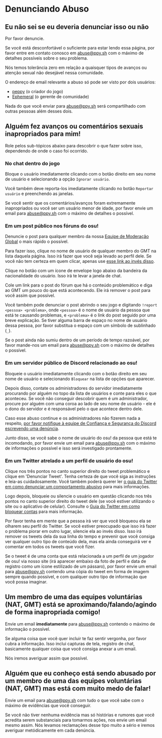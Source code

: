 # Denunciando Abuso

## Eu não sei se eu deveria denunciar isso ou não

Por favor denuncie.

Se você está desconfortável o suficiente para estar lendo essa página, por favor entre em contato conosco em [abuse@ppy.sh](mailto:abuse@ppy.sh) com o máximo de detalhes possíveis sobre o seu problema.

Nós temos tolerância zero em relação a quaisquer tipos de avanços ou atenção sexual não desejável nessa comunidade.

O endereço de email relevante a abuso só pode ser visto por dois usuários:

- [peppy](https://osu.ppy.sh/users/2) (o criador do jogo)
- [Ephemeral](https://osu.ppy.sh/users/102335) (o gerente de comunidade)

Nada do que você enviar para [abuse@ppy.sh](mailto:abuse@ppy.sh) será compartilhado com outras pessoas além desses dois.

## Alguém fez avanços ou comentários sexuais inapropriados para mim!

Role pelos sub-tópicos abaixo para descobrir o que fazer sobre isso, dependendo de onde o caso foi ocorrido.

### No chat dentro do jogo

Bloque o usuário imediatamente clicando com o botão direito em seu nome de usuário e selecionando a opção `Ignorar usuário`.

Você também deve reporta-los imediatamente clicando no botão `Reportar usuário` e preenchendo as janelas.

Se você sentir que os comentários/avanços foram extremamente inapropriados ou você ser um usuário menor de idade, por favor envie um email para [abuse@ppy.sh](mailto:abuse@ppy.sh) com o máximo de detalhes o possível.

### Em um post público nos fóruns do osu!

Denuncie o post para qualquer membro da nossa [Equipe de Moderação Global](/wiki/People/The_Team/Global_Moderation_Team) o mais rápido o possível.

Para fazer isso, clique no nome de usuário de qualquer membro do GMT na lista daquela página. Isso irá fazer que você seja levado ao perfil dele. Se você não tem certeza em quem clicar, apenas use [esse link ao invés disso](https://osu.ppy.sh/users/102335).

Clique no botão com um ícone de envelope logo abaixo da bandeira da nacionalidade do usuário. Isso irá te levar a janela de chat.

Cole um link para o post do fórum que há o conteúdo problemático e diga ao GMT um pouco do que está acontecendo. Ele irá remover o post para você assim que possível.

Você também pode denunciar o post abrindo o seu jogo e digitando `!report <pessoa> <problema>`, onde  `<pessoa>` é o nome de usuário da pessoa que está te causando problemas, e `<problema>` é o link do post seguido por uma breve explicação. Se tiver alguma barra de espaço no nome de usuário dessa pessoa, por favor substitua o espaço com um símbolo de sublinhado (`_`).

Se o post ainda não sumiu dentro de um período de tempo razoável, por favor mande-nos um email para [abuse@ppy.sh](mailto:abuse@ppy.sh) com o máximo de detalhes o possível.

### Em um servidor público de Discord relacionado ao osu!

Bloqueie o usuário imediatamente clicando com o botão direito em seu nome de usuário e selecionando `Bloquear` na lista de opções que aparecer.

Depois disso, contate os administradores do servidor imediatamente procurando por alguém no topo da lista de usuários e conte para eles o que aconteceu. Se você não conseguir descobrir quem é um administrador, procure por alguém com uma coroa ao lado de seu nome de usuário - ele é o dono do servidor e é responsável pelo o que acontece dentro dele.

Caso esse abuso continue e os administradores não fizerem nada a respeito, [por favor notifique à equipe de Confiança e Segurança do Discord escrevendo uma denúncia](https://dis.gd/request).

Junto disso, se você sabe o nome de usuário do osu! da pessoa que está te incomodando, por favor envie um email para [abuse@ppy.sh](mailto:abuse@ppy.sh) com o máximo de informações o possível e isso será investigado prontamente.

### Em um Twitter atrelado a um perfil de usuário do osu!

Clique nos três pontos no canto superior direito do tweet problemático e clique em 'Denunciar Tweet'. Tenha certeza de que você siga as instruções e leia-as cuidadosamente. Você também poderá querer ler [o guia do Twitter em como denunciar um comportamento abusivo](https://help.twitter.com/pt/safety-and-security/report-abusive-behavior) para mais informações.

Logo depois, bloqueie ou silencie o usuário em questão clicando nos três pontos no canto superior direito do tweet dele (se você estiver utilizando o site ou o aplicativo de celular). Consulte o [Guia do Twitter em como bloquear contas](https://help.twitter.com/pt/using-twitter/blocking-and-unblocking-accounts) para mais informação.

Por favor tenha em mente que a pessoa irá ver que você bloqueou ela se olharem seu perfil do Twitter. Se você estiver preocupado que isso irá fazer o problema piorar em outro lugar, silencie ela ao invés disso. Isso irá remover os tweets dela da sua linha do tempo e prevenir que você consiga ver qualquer outro tipo de conteúdo dela, mas ela ainda conseguirá ver e comentar em todos os tweets que você fizer.

Se o tweet é de uma conta que está relacionada a um perfil de um jogador de osu! via nosso site (irá aparecer embaixo da foto de perfil e data de registro como um ícone estilizado de um pássaro), por favor envie um email para [abuse@ppy.sh](mailto:abuse@ppy.sh) contendo uma cópia do tweet em forma de imagem sempre quando possível, e com qualquer outro tipo de informação que você possa imaginar.

## Um membro de uma das equipes voluntárias (NAT, GMT) está se aproximando/falando/agindo de forma inapropriada comigo!

Envie um email **imediatamente** para [abuse@ppy.sh](mailto:abuse@ppy.sh) contendo o máximo de informação o possível.

Se alguma coisa que você quer incluir te faz sentir vergonha, por favor cubra a informação. Isso inclui capturas de tela, registro de chat, basicamente qualquer coisa que você consiga anexar a um email.

Nós iremos averiguar assim que possível.

## Alguém que eu conheço está sendo abusado por um membro de uma das equipes voluntárias (NAT, GMT) mas está com muito medo de falar!

Envie um email para [abuse@ppy.sh](mailto:abuse@ppy.sh) com tudo o que você sabe com o máximo de evidências que você conseguir.

Se você não tiver nenhuma evidência mas só histórias e rumores que você acredita serem substanciais para tomarmos ações, nos envie um email mesmo assim. Nós levamos reclamações desse tipo muito a sério e iremos averiguar metódicamente em cada denúncia.

